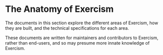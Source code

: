 # The Anatomy of Exercism

The documents in this section explore the different areas of Exercism, how they are built, and the technical specifications for each area.

These documents are written for maintainers and contributors to Exercism, rather than end-users, and so may presume more innate knowledge of Exercism.
